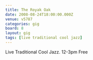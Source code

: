 ```yaml
---
title: The Royak Oak
date: 2008-08-24T18:00:00.000Z
venue: v5787
categories: gig
board: 8
layout: gig
tags: [live traditional cool jazz]
---
```

Live Traditional Cool Jazz. 12-3pm Free